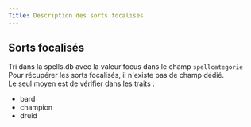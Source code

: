 ```yaml
---
Title: Description des sorts focalisés
---
```

## Sorts focalisés
Tri dans la spells.db avec la valeur focus dans le champ `spellcategorie`  
Pour récupérer les sorts focalisés, il n'existe pas de champ dédié.  
Le seul moyen est de vérifier dans les traits :
- bard
- champion
- druid

